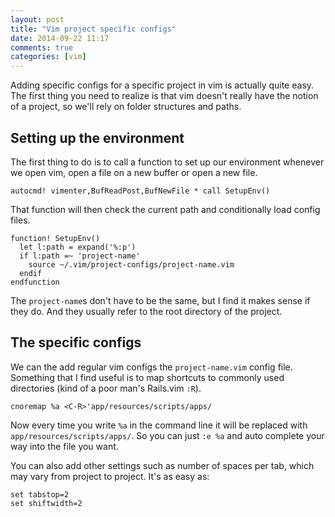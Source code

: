 ```yaml
---
layout: post
title: "Vim project specific configs"
date: 2014-09-22 11:17
comments: true
categories: [vim]
---
```


Adding specific configs for a specific project in vim is actually quite easy.
The first thing you need to realize is that vim doesn't really have the notion
of a project, so we'll rely on folder structures and paths.

## Setting up the environment

The first thing to do is to call a function to set up our environment whenever
we open vim, open a file on a new buffer or open a new file.

``` vim
autocmd! vimenter,BufReadPost,BufNewFile * call SetupEnv()
```

That function will then check the current path and conditionally load config
files.

``` vim
function! SetupEnv()
  let l:path = expand('%:p')
  if l:path =~ 'project-name'
    source ~/.vim/project-configs/project-name.vim
  endif
endfunction
```

The `project-name`s don't have to be the same, but I find it makes sense if they
do. And they usually refer to the root directory of the project.

## The specific configs

We can the add regular vim configs the `project-name.vim` config file. Something
that I find useful is to map shortcuts to commonly used directories (kind of a
poor man's Rails.vim `:R`).

``` vim
cnoremap %a <C-R>'app/resources/scripts/apps/
```

Now every time you write `%a` in the command line it will be replaced with
`app/resources/scripts/apps/`. So you can just `:e %a` and auto complete your
way into the file you want.

You can also add other settings such as number of spaces per tab, which may vary
from project to project. It's as easy as:

```
set tabstop=2
set shiftwidth=2
```
